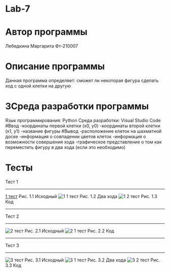 # Lab-7
# Автор программы
Лебедкина Маргарита Фт-210007
# Описание программы
Данная программа определяет: сможет ли некоторая фигура сделать ход с одной клетки на другую
# ЗСреда разработки программы
Язык программирования: Python
Среда разработки: Visual Studio Code
#Ввод
-координаты первой клетки (x0, y0)
-координаты второй клетки (x1, y1)
-название фигуры
#Вывод
-расположение клеток на шахматной доске
-информация о совпадении цветов клеток
-информация о возможности совершения хода
-графическое представление о том как переместить фигуру в два хода (если это необходимо)

# Тесты
Тест 1
___
[1 тест](https://user-images.githubusercontent.com/113675455/200175562-8c9a9956-cb77-4ea8-9cc1-bc8ca7094a6a.jpg)
Рис. 1.1 Исходный
![1 1 тест](https://user-images.githubusercontent.com/113675455/200175602-d2bad2c8-26a4-4d79-b521-c0128488b947.jpg)
Рис. 1.2 Два хода
![1 2 тест](https://user-images.githubusercontent.com/113675455/200175631-ba9d50cb-d046-4527-ac5b-e4e683c0bf5c.jpg)
Рис. 1.3 Код
___
Тест 2
___
![2 тест](https://user-images.githubusercontent.com/113675455/200175667-ea552698-3bff-4a2e-8500-e0daf8f0b8e0.jpg)
Рис. 2.1 Исходный
![2 1 тест](https://user-images.githubusercontent.com/113675455/200175686-6bd663ff-5db8-4669-9073-23fe2e033dcb.jpg)
Рис. 2.2 Код
___
Тест 3
___
![3 тест](https://user-images.githubusercontent.com/113675455/200175727-b0d8eb64-c961-44e2-8cb6-3eb29a1130eb.jpg)
Рис. 3.1 Исходный
![3 1 тест](https://user-images.githubusercontent.com/113675455/200175748-bfa2fef5-4db5-4a3d-a849-57be0f1df5fd.jpg)
Рис. 3.2 Два хода
![3 2 тест](https://user-images.githubusercontent.com/113675455/200175755-10e17443-d2ba-4cdd-bcfc-817aca2aea31.jpg)
Рис. 3.3 Код
